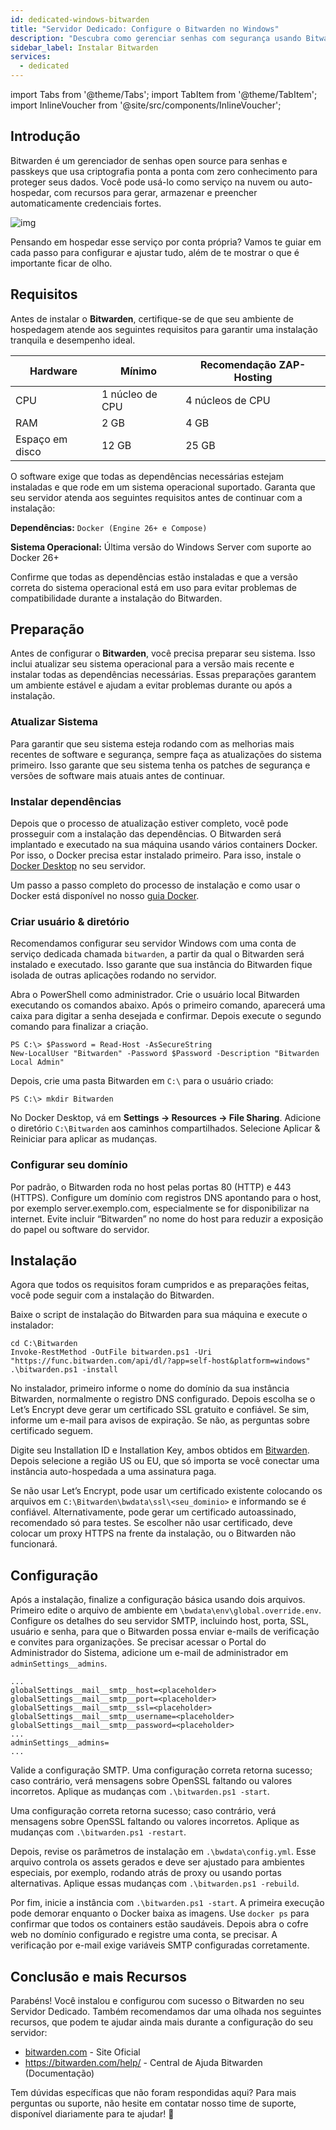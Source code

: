 ```yaml
---
id: dedicated-windows-bitwarden
title: "Servidor Dedicado: Configure o Bitwarden no Windows"
description: "Descubra como gerenciar senhas com segurança usando Bitwarden com criptografia ponta a ponta e opções de auto-hospedagem → Saiba mais agora"
sidebar_label: Instalar Bitwarden
services:
  - dedicated
---
```


import Tabs from '@theme/Tabs';
import TabItem from '@theme/TabItem';
import InlineVoucher from '@site/src/components/InlineVoucher';

## Introdução

Bitwarden é um gerenciador de senhas open source para senhas e passkeys que usa criptografia ponta a ponta com zero conhecimento para proteger seus dados. Você pode usá-lo como serviço na nuvem ou auto-hospedar, com recursos para gerar, armazenar e preencher automaticamente credenciais fortes.

![img](https://screensaver01.zap-hosting.com/index.php/s/RwKmstAct5kNQwB/preview)

Pensando em hospedar esse serviço por conta própria? Vamos te guiar em cada passo para configurar e ajustar tudo, além de te mostrar o que é importante ficar de olho.

<InlineVoucher />

## Requisitos

Antes de instalar o **Bitwarden**, certifique-se de que seu ambiente de hospedagem atende aos seguintes requisitos para garantir uma instalação tranquila e desempenho ideal.

| Hardware   | Mínimo     | Recomendação ZAP-Hosting |
| ---------- | ----------- | ------------------------ |
| CPU        | 1 núcleo de CPU | 4 núcleos de CPU        |
| RAM        | 2 GB        | 4 GB                     |
| Espaço em disco | 12 GB   | 25 GB                    |

O software exige que todas as dependências necessárias estejam instaladas e que rode em um sistema operacional suportado. Garanta que seu servidor atenda aos seguintes requisitos antes de continuar com a instalação:

**Dependências:** `Docker (Engine 26+ e Compose)`

**Sistema Operacional:** Última versão do Windows Server com suporte ao Docker 26+

Confirme que todas as dependências estão instaladas e que a versão correta do sistema operacional está em uso para evitar problemas de compatibilidade durante a instalação do Bitwarden.

## Preparação

Antes de configurar o **Bitwarden**, você precisa preparar seu sistema. Isso inclui atualizar seu sistema operacional para a versão mais recente e instalar todas as dependências necessárias. Essas preparações garantem um ambiente estável e ajudam a evitar problemas durante ou após a instalação.

### Atualizar Sistema
Para garantir que seu sistema esteja rodando com as melhorias mais recentes de software e segurança, sempre faça as atualizações do sistema primeiro. Isso garante que seu sistema tenha os patches de segurança e versões de software mais atuais antes de continuar.

### Instalar dependências
Depois que o processo de atualização estiver completo, você pode prosseguir com a instalação das dependências. O Bitwarden será implantado e executado na sua máquina usando vários containers Docker. Por isso, o Docker precisa estar instalado primeiro. Para isso, instale o [Docker Desktop](https://docs.docker.com/desktop/setup/install/windows-install/) no seu servidor.

Um passo a passo completo do processo de instalação e como usar o Docker está disponível no nosso [guia Docker](dedicated-linux-docker.md).

### Criar usuário & diretório

Recomendamos configurar seu servidor Windows com uma conta de serviço dedicada chamada `bitwarden`, a partir da qual o Bitwarden será instalado e executado. Isso garante que sua instância do Bitwarden fique isolada de outras aplicações rodando no servidor.

Abra o PowerShell como administrador. Crie o usuário local Bitwarden executando os comandos abaixo. Após o primeiro comando, aparecerá uma caixa para digitar a senha desejada e confirmar. Depois execute o segundo comando para finalizar a criação.

```
PS C:\> $Password = Read-Host -AsSecureString
New-LocalUser "Bitwarden" -Password $Password -Description "Bitwarden Local Admin"
```

Depois, crie uma pasta Bitwarden em `C:\` para o usuário criado:

```
PS C:\> mkdir Bitwarden
```

No Docker Desktop, vá em **Settings → Resources → File Sharing**. Adicione o diretório `C:\Bitwarden` aos caminhos compartilhados. Selecione Aplicar & Reiniciar para aplicar as mudanças.

### Configurar seu domínio

Por padrão, o Bitwarden roda no host pelas portas 80 (HTTP) e 443 (HTTPS). Configure um domínio com registros DNS apontando para o host, por exemplo server.exemplo.com, especialmente se for disponibilizar na internet. Evite incluir “Bitwarden” no nome do host para reduzir a exposição do papel ou software do servidor.

## Instalação

Agora que todos os requisitos foram cumpridos e as preparações feitas, você pode seguir com a instalação do Bitwarden.

Baixe o script de instalação do Bitwarden para sua máquina e execute o instalador:

```
cd C:\Bitwarden
Invoke-RestMethod -OutFile bitwarden.ps1 -Uri "https://func.bitwarden.com/api/dl/?app=self-host&platform=windows"
.\bitwarden.ps1 -install
```

No instalador, primeiro informe o nome do domínio da sua instância Bitwarden, normalmente o registro DNS configurado. Depois escolha se o Let’s Encrypt deve gerar um certificado SSL gratuito e confiável. Se sim, informe um e-mail para avisos de expiração. Se não, as perguntas sobre certificado seguem.

Digite seu Installation ID e Installation Key, ambos obtidos em [Bitwarden](https://bitwarden.com/host). Depois selecione a região US ou EU, que só importa se você conectar uma instância auto-hospedada a uma assinatura paga.

Se não usar Let’s Encrypt, pode usar um certificado existente colocando os arquivos em `C:\Bitwarden\bwdata\ssl\<seu_dominio>` e informando se é confiável. Alternativamente, pode gerar um certificado autoassinado, recomendado só para testes. Se escolher não usar certificado, deve colocar um proxy HTTPS na frente da instalação, ou o Bitwarden não funcionará.

## Configuração

Após a instalação, finalize a configuração básica usando dois arquivos. Primeiro edite o arquivo de ambiente em `\bwdata\env\global.override.env`. Configure os detalhes do seu servidor SMTP, incluindo host, porta, SSL, usuário e senha, para que o Bitwarden possa enviar e-mails de verificação e convites para organizações. Se precisar acessar o Portal do Administrador do Sistema, adicione um e-mail de administrador em `adminSettings__admins`.

```
...
globalSettings__mail__smtp__host=<placeholder>
globalSettings__mail__smtp__port=<placeholder>
globalSettings__mail__smtp__ssl=<placeholder>
globalSettings__mail__smtp__username=<placeholder>
globalSettings__mail__smtp__password=<placeholder>
...
adminSettings__admins=
...
```

Valide a configuração SMTP. Uma configuração correta retorna sucesso; caso contrário, verá mensagens sobre OpenSSL faltando ou valores incorretos. Aplique as mudanças com `.\bitwarden.ps1 -start`.

Uma configuração correta retorna sucesso; caso contrário, verá mensagens sobre OpenSSL faltando ou valores incorretos. Aplique as mudanças com `.\bitwarden.ps1 -restart`.

Depois, revise os parâmetros de instalação em `.\bwdata\config.yml`. Esse arquivo controla os assets gerados e deve ser ajustado para ambientes especiais, por exemplo, rodando atrás de proxy ou usando portas alternativas. Aplique essas mudanças com `.\bitwarden.ps1 -rebuild`.

Por fim, inicie a instância com `.\bitwarden.ps1 -start`. A primeira execução pode demorar enquanto o Docker baixa as imagens. Use `docker ps` para confirmar que todos os containers estão saudáveis. Depois abra o cofre web no domínio configurado e registre uma conta, se precisar. A verificação por e-mail exige variáveis SMTP configuradas corretamente.

## Conclusão e mais Recursos

Parabéns! Você instalou e configurou com sucesso o Bitwarden no seu Servidor Dedicado. Também recomendamos dar uma olhada nos seguintes recursos, que podem te ajudar ainda mais durante a configuração do seu servidor:

- [bitwarden.com](https://bitwarden.com/) - Site Oficial
- https://bitwarden.com/help/ - Central de Ajuda Bitwarden (Documentação)

Tem dúvidas específicas que não foram respondidas aqui? Para mais perguntas ou suporte, não hesite em contatar nosso time de suporte, disponível diariamente para te ajudar! 🙂